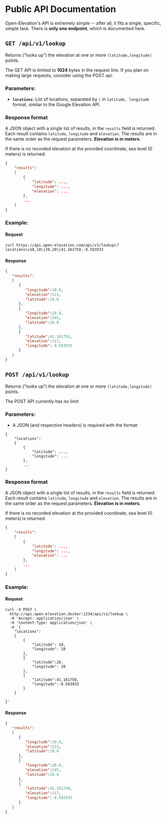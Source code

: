 # Public API Documentation

Open-Elevation's API is extremely simple -- after all, it fits a single, specific, simple task. There is **only one endpoint**, which is documented here.

## `GET /api/v1/lookup`

Returns ("looks up") the elevation at one or more `(latitude,longitude)` points.

The GET API is limited to **1024** bytes in the request line. If you plan on making large requests, consider using the POST api.

### Parameters:

* **`locations`**: List of locations, separated by `|` in `latitude, longitude` format, similar to the Google Elevation API.

### Response format

A JSON object with a single list of results, in the `results` field is returned. Each result contains `latitude`, `longitude` and `elevation`. The results are in the same order as the request parameters. **Elevation is in meters**.

If there is no recorded elevation at the provided coordinate, sea level (0 meters) is returned.

```json
{
	"results":
	[
		{
			"latitude": ...,
			"longitude": ...,
			"elevation": ...
		},
		...
	]
}
```


### Example:

#### Request

```
curl https://api.open-elevation.com/api/v1/lookup\?locations\=10,10\|20,20\|41.161758,-8.583933
```

#### Response

```json
{
   "results":
   [
      {
         "longitude":10.0,
         "elevation":515,
         "latitude":10.0
      },
      {
         "longitude":20.0,
         "elevation":545,
         "latitude":20.0
      },
      {
         "latitude":41.161758,
         "elevation":117,
         "longitude":-8.583933
      }
   ]
}
```


## `POST /api/v1/lookup`

Returns ("looks up") the elevation at one or more `(latitude,longitude)` points.

The POST API currently has no limit

### Parameters:

* A JSON (and respective headers) is required with the format:
```
{
    "locations":
    {
        {
            "latitude": ...,
            "longitude": ...
        },
        ...
}
```


### Response format

A JSON object with a single list of results, in the `results` field is returned. Each result contains `latitude`, `longitude` and `elevation`. The results are in the same order as the request parameters. **Elevation is in meters**.

If there is no recorded elevation at the provided coordinate, sea level (0 meters) is returned.

```json
{
	"results":
	[
		{
			"latitude": ...,
			"longitude": ...,
			"elevation": ...
		},
		...
	]
}
```


### Example:

#### Request

```
curl -X POST \
  http://api.open-elevation.docker:1234/api/v1/lookup \
  -H 'Accept: application/json' \
  -H 'Content-Type: application/json' \
  -d '{
	"locations":
	[
		{
			"latitude": 10,
			"longitude": 10
		},
		{
			"latitude":20,
			"longitude": 20
		},
		{
			"latitude":41.161758,
			"longitude":-8.583933
		}
	]

}'
```

#### Response

```json
{
   "results":
   [
      {
         "longitude":10.0,
         "elevation":515,
         "latitude":10.0
      },
      {
         "longitude":20.0,
         "elevation":545,
         "latitude":20.0
      },
      {
         "latitude":41.161758,
         "elevation":117,
         "longitude":-8.583933
      }
   ]
}
```
